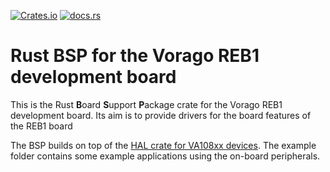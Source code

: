 [![Crates.io](https://img.shields.io/crates/v/vorago-reb1)](https://crates.io/crates/vorago-reb1)
[![docs.rs](https://img.shields.io/docsrs/vorago-reb1)](https://docs.rs/vorago-reb1)

# Rust BSP for the Vorago REB1 development board

This is the Rust **B**oard **S**upport **P**ackage crate for the Vorago REB1 development board.
Its aim is to provide drivers for the board features of the REB1 board

The BSP builds on top of the [HAL crate for VA108xx devices](https://egit.irs.uni-stuttgart.de/rust/vorago-rs/src/branch/main/va108xx/va108xx-hal).
The example folder contains some example applications using the on-board peripherals.
